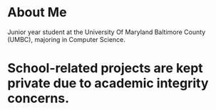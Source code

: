 # About Me
Junior year student at the University Of Maryland Baltimore County (UMBC), majoring in Computer Science. 

# School-related projects are kept private due to academic integrity concerns.

